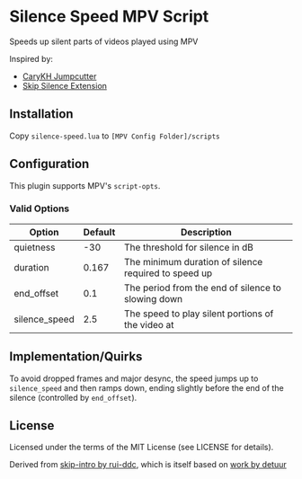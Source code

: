 # Silence Speed MPV Script
Speeds up silent parts of videos played using MPV

Inspired by:
- [CaryKH Jumpcutter](https://www.youtube.com/watch?v=DQ8orIurGxw)
- [Skip Silence Extension](https://github.com/vantezzen/skip-silence)

## Installation
Copy `silence-speed.lua` to `[MPV Config Folder]/scripts`

## Configuration
This plugin supports MPV's `script-opts`.

### Valid Options
|Option|Default|Description|
|---|---|---|
|quietness|-30|The threshold for silence in dB|
|duration|0.167|The minimum duration of silence required to speed up|
|end_offset|0.1|The period from the end of silence to slowing down|
|silence_speed|2.5|The speed to play silent portions of the video at|

## Implementation/Quirks
To avoid dropped frames and major desync, the speed jumps up to `silence_speed`
and then ramps down, ending slightly before the end of the silence (controlled
by `end_offset`).

## License
Licensed under the terms of the MIT License (see LICENSE for details).

Derived from [skip-intro by rui-ddc](https://github.com/rui-ddc/skip-intro),
which is itself based on [work by detuur](https://github.com/detuur/mpv-scripts)
